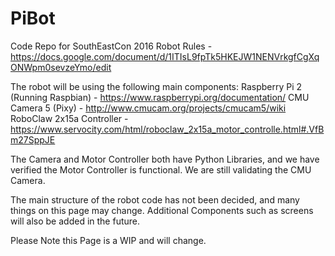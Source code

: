 # PiBot
Code Repo for SouthEastCon 2016 Robot
Rules - https://docs.google.com/document/d/1ITIsL9fpTk5HKEJW1NENVrkgfCgXqONWpm0sevzeYmo/edit

The robot will be using the following main components:
	Raspberry Pi 2 (Running Raspbian) - https://www.raspberrypi.org/documentation/
	CMU Camera 5 (Pixy) - http://www.cmucam.org/projects/cmucam5/wiki
	RoboClaw 2x15a Controller - https://www.servocity.com/html/roboclaw_2x15a_motor_controlle.html#.VfBm27SppJE

The Camera and Motor Controller both have Python Libraries, and we have verified the Motor Controller is functional.
We are still validating the CMU Camera. 

The main structure of the robot code has not been decided, and many things on this page may change. Additional Components
such as screens will also be added in the future.

Please Note this Page is a WIP and will change.
